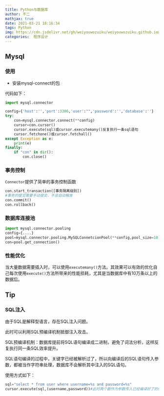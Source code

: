 ```yaml
---
title: Python与数据库
author: 不二
mathjax: true
date: 2021-03-21 18:16:34
tags: Python
img: https://cdn.jsdelivr.net/gh/weiyouwozuiku/weiyouwozuiku.github.io@src/source/_posts/PageImg/python6.png
categories:  程序设计
---
```


## Mysql

### 使用

- 安装mysql-connect的包

代码如下：

```Python
import mysql.connector

config={'host':'','port':3306,'user':"",'password':'','database':''}
try:
    con=mysql.connector.connect(**config)
	cursor=con.cursor()
	cursor.execute(sql)或cursor.executemany()反复执行一条sql语句
	cursor.fetchone()或cursor.fetchall()
except Exception as e:
    print(e)
finally:
    if "con" in dir():
        con.close()
```

### 事务控制

`Connector`提供了简单的事务控制函数

```Python
con.start_transaction([事务隔离级别])
#事务的提交需要手动提交，不会自动触发
con.commit()
con.rollback()
```

### 数据库连接池

```Python
import mysql.connector.pooling
config={....}
pool=mysql.connector.pooling.MySQLConnetcionPool(**config,pool_size=10)
con=pool.get_connection()
```

### 性能优化

当大量数据需要插入时，可以使用`executemany()`方法。其效果可以有效的优化自己每次使用`execute()`方法所带来的性能损耗，尤其是当数据库中有10万条以上的数据后。

## Tip

### SQL注入

由于SQL是解释型语言，存在SQL注入问题。

此时可以利用SQL预编译机制抵御注入攻击。

SQL预编译机制：数据库提前将SQL语句编译成二进制，避免了词法分析，这样反复执行同一条SQL效率提升。

SQL语句编译的过程中，关键字已经被解析过了，所以向编译后的SQL语句传入参数，都被当作字符串处理，数据库不会解析其中注入的SQL语句。

使用方式如下：

```Python
sql="select * from user where username=%s and password=%s"
cursor.execute(sql,(username,password))#此时两个数作为参数传入已经编译好了的sql语句中
```

